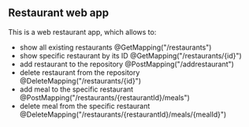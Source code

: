 <h2>Restaurant web app</h2>

This is a web restaurant app, which allows to:

- show all existing restaurants @GetMapping("/restaurants")
- show specific restaurant by its ID @GetMapping("/restaurants/{id}")
- add restaurant to the repository @PostMapping("/addrestaurant")
- delete restaurant from the repository @DeleteMapping("/restaurants/{id}")
- add meal to the specific restaurant @PostMapping("/restaurants/{restaurantId}/meals")
- delete meal from the specific restaurant @DeleteMapping("/restaurants/{restaurantId}/meals/{mealId}")
